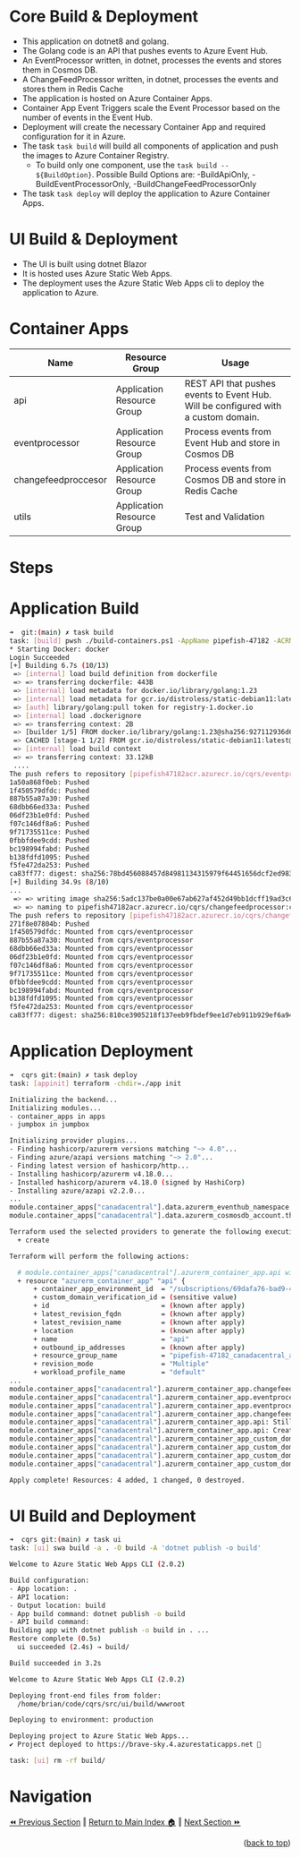 Core Build & Deployment
=============
* This application on dotnet8 and golang.
* The Golang code is an API that pushes events to Azure Event Hub.
* An EventProcessor written, in dotnet, processes the events and stores them in Cosmos DB.
* A ChangeFeedProcessor written, in dotnet, processes the events and stores them in Redis Cache
* The application is hosted on Azure Container Apps.
* Container App Event Triggers scale the Event Processor based on the number of events in the Event Hub.
* Deployment will create the necessary Container App and required configuration for it in Azure.
* The task `task build` will build all components of application and push the images to Azure Container Registry. 
  * To build only one component, use the `task build -- ${BuildOption}`. Possible Build Options are: -BuildApiOnly, -BuildEventProcessorOnly, -BuildChangeFeedProcessorOnly
* The task `task deploy` will deploy the application to Azure Container Apps. 

UI Build & Deployment
=============
* The UI is built using dotnet Blazor
* It is hosted uses Azure Static Web Apps.
* The deployment uses the Azure Static Web Apps cli to deploy the application to Azure.

Container Apps
=============
Name | Resource Group | Usage 
------ | ---- | ----
api | Application Resource Group  | REST API that pushes events to Event Hub. Will be configured with a custom domain.
eventprocessor | Application Resource Group  | Process events from Event Hub and store in Cosmos DB
changefeedproccesor | Application Resource Group | Process events from Cosmos DB and store in Redis Cache
utils | Application Resource Group | Test and Validation

# Steps
Application Build
=============
```bash
➜  git:(main) ✗ task build
task: [build] pwsh ./build-containers.ps1 -AppName pipefish-47182 -ACRName pipefish47182acr -CommitVersion ca83ff77 -SourceRootPath "../src"
* Starting Docker: docker                                                                                                                            
Login Succeeded
[+] Building 6.7s (10/13)                                                                                                              docker:default
 => [internal] load build definition from dockerfile                                                                                             0.0s
 => => transferring dockerfile: 443B                                                                                                             0.0s
 => [internal] load metadata for docker.io/library/golang:1.23                                                                                   0.6s
 => [internal] load metadata for gcr.io/distroless/static-debian11:latest                                                                        0.3s
 => [auth] library/golang:pull token for registry-1.docker.io                                                                                    0.0s
 => [internal] load .dockerignore                                                                                                                0.0s
 => => transferring context: 2B                                                                                                                  0.0s
 => [builder 1/5] FROM docker.io/library/golang:1.23@sha256:927112936d6b496ed95f55f362cc09da6e3e624ef868814c56d55bd7323e0959                     0.0s
 => CACHED [stage-1 1/2] FROM gcr.io/distroless/static-debian11:latest@sha256:1dbe426d60caed5d19597532a2d74c8056cd7b1674042b88f7328690b5ead8ed   0.0s
 => [internal] load build context                                                                                                                0.1s
 => => transferring context: 33.12kB                                                                                                             0.0s
 ....
The push refers to repository [pipefish47182acr.azurecr.io/cqrs/eventprocessor]
1a50a868f0eb: Pushed
1f450579dfdc: Pushed
887b55a87a30: Pushed
68dbb66ed33a: Pushed
06df23b1e0fd: Pushed
f07c146df8a6: Pushed
9f71735511ce: Pushed
0fbbfdee9cdd: Pushed
bc198994fabd: Pushed
b138fdfd1095: Pushed
f5fe472da253: Pushed
ca83ff77: digest: sha256:78bd456088457d84981134315979f64451656dcf2ed983ccf03bee0d6f1f8950 size: 2630
[+] Building 34.9s (8/10)                                                       
...
 => => writing image sha256:5adc137be0a00e67ab627af452d49bb1dcff19ad3c6fe8e748b9e42b6a265e81                                                     0.0s
 => => naming to pipefish47182acr.azurecr.io/cqrs/changefeedprocessor:ca83ff77                                                                   0.0s
The push refers to repository [pipefish47182acr.azurecr.io/cqrs/changefeedprocessor]
271f8e07804b: Pushed
1f450579dfdc: Mounted from cqrs/eventprocessor
887b55a87a30: Mounted from cqrs/eventprocessor
68dbb66ed33a: Mounted from cqrs/eventprocessor
06df23b1e0fd: Mounted from cqrs/eventprocessor
f07c146df8a6: Mounted from cqrs/eventprocessor
9f71735511ce: Mounted from cqrs/eventprocessor
0fbbfdee9cdd: Mounted from cqrs/eventprocessor
bc198994fabd: Mounted from cqrs/eventprocessor
b138fdfd1095: Mounted from cqrs/eventprocessor
f5fe472da253: Mounted from cqrs/eventprocessor
ca83ff77: digest: sha256:810ce3905218f137eeb9fbdef9ee1d7eb911b929ef6a944d1fc85c59193e36f0 size: 2631
```

Application Deployment 
=============
```bash
➜  cqrs git:(main) ✗ task deploy
task: [appinit] terraform -chdir=./app init

Initializing the backend...
Initializing modules...
- container_apps in apps
- jumpbox in jumpbox

Initializing provider plugins...
- Finding hashicorp/azurerm versions matching "~> 4.0"...
- Finding azure/azapi versions matching "~> 2.0"...
- Finding latest version of hashicorp/http...
- Installing hashicorp/azurerm v4.18.0...
- Installed hashicorp/azurerm v4.18.0 (signed by HashiCorp)
- Installing azure/azapi v2.2.0...
...
module.container_apps["canadacentral"].data.azurerm_eventhub_namespace.this: Read complete after 2s [id=/subscriptions/69dafa76-bad9-48a7-a96a-e1f25830a5b0/resourceGroups/pipefish-47182_canadacentral_apps_rg/providers/Microsoft.EventHub/namespaces/pipefish-47182-canadacentral-eventhubs]
module.container_apps["canadacentral"].data.azurerm_cosmosdb_account.this: Read complete after 2s [id=/subscriptions/69dafa76-bad9-48a7-a96a-e1f25830a5b0/resourceGroups/pipefish-47182_global_rg/providers/Microsoft.DocumentDB/databaseAccounts/pipefish-47182-cosmosdb]

Terraform used the selected providers to generate the following execution plan. Resource actions are indicated with the following symbols:
  + create

Terraform will perform the following actions:

  # module.container_apps["canadacentral"].azurerm_container_app.api will be created
  + resource "azurerm_container_app" "api" {
      + container_app_environment_id  = "/subscriptions/69dafa76-bad9-48a7-a96a-e1f25830a5b0/resourceGroups/pipefish-47182_canadacentral_infra_rg/providers/Microsoft.App/managedEnvironments/pipefish-47182-canadacentral-env"
      + custom_domain_verification_id = (sensitive value)
      + id                            = (known after apply)
      + latest_revision_fqdn          = (known after apply)
      + latest_revision_name          = (known after apply)
      + location                      = (known after apply)
      + name                          = "api"
      + outbound_ip_addresses         = (known after apply)
      + resource_group_name           = "pipefish-47182_canadacentral_apps_rg"
      + revision_mode                 = "Multiple"
      + workload_profile_name         = "default"
...
module.container_apps["canadacentral"].azurerm_container_app.changefeedprocessor: Still creating... [20s elapsed]
module.container_apps["canadacentral"].azurerm_container_app.eventprocessor: Still creating... [20s elapsed]
module.container_apps["canadacentral"].azurerm_container_app.eventprocessor: Creation complete after 27s [id=/subscriptions/69dafa76-bad9-48a7-a96a-e1f25830a5b0/resourceGroups/pipefish-47182_canadacentral_apps_rg/providers/Microsoft.App/containerApps/eventprocessor]
module.container_apps["canadacentral"].azurerm_container_app.changefeedprocessor: Creation complete after 29s [id=/subscriptions/69dafa76-bad9-48a7-a96a-e1f25830a5b0/resourceGroups/pipefish-47182_canadacentral_apps_rg/providers/Microsoft.App/containerApps/changefeedprocessor]
module.container_apps["canadacentral"].azurerm_container_app.api: Still creating... [30s elapsed]
module.container_apps["canadacentral"].azurerm_container_app.api: Creation complete after 31s [id=/subscriptions/69dafa76-bad9-48a7-a96a-e1f25830a5b0/resourceGroups/pipefish-47182_canadacentral_apps_rg/providers/Microsoft.App/containerApps/api]
module.container_apps["canadacentral"].azurerm_container_app_custom_domain.api: Creating...
module.container_apps["canadacentral"].azurerm_container_app_custom_domain.api: Still creating... [10s elapsed]
module.container_apps["canadacentral"].azurerm_container_app_custom_domain.api: Still creating... [20s elapsed]
module.container_apps["canadacentral"].azurerm_container_app_custom_domain.api: Creation complete after 21s [id=/subscriptions/69dafa76-bad9-48a7-a96a-e1f25830a5b0/resourceGroups/pipefish-47182_canadacentral_apps_rg/providers/Microsoft.App/containerApps/api/customDomainName/api.ingress.bjd.demo]

Apply complete! Resources: 4 added, 1 changed, 0 destroyed.      
```

# UI Build and Deployment 
```bash
➜  cqrs git:(main) ✗ task ui
task: [ui] swa build -a . -O build -A 'dotnet publish -o build'

Welcome to Azure Static Web Apps CLI (2.0.2)

Build configuration:
- App location: .
- API location:
- Output location: build
- App build command: dotnet publish -o build
- API build command:
Building app with dotnet publish -o build in . ...
Restore complete (0.5s)
  ui succeeded (2.4s) → build/

Build succeeded in 3.2s

Welcome to Azure Static Web Apps CLI (2.0.2)

Deploying front-end files from folder:
  /home/brian/code/cqrs/src/ui/build/wwwroot

Deploying to environment: production

Deploying project to Azure Static Web Apps...
✔ Project deployed to https://brave-sky.4.azurestaticapps.net 🚀

task: [ui] rm -rf build/
```

# Navigation
[⏪ Previous Section](../docs/infrastructure.md) ‖ [Return to Main Index 🏠](../Readme.md) ‖ [Next Section ⏩](../docs/testing.md) 
<p align="right">(<a href="#build">back to top</a>)</p>
